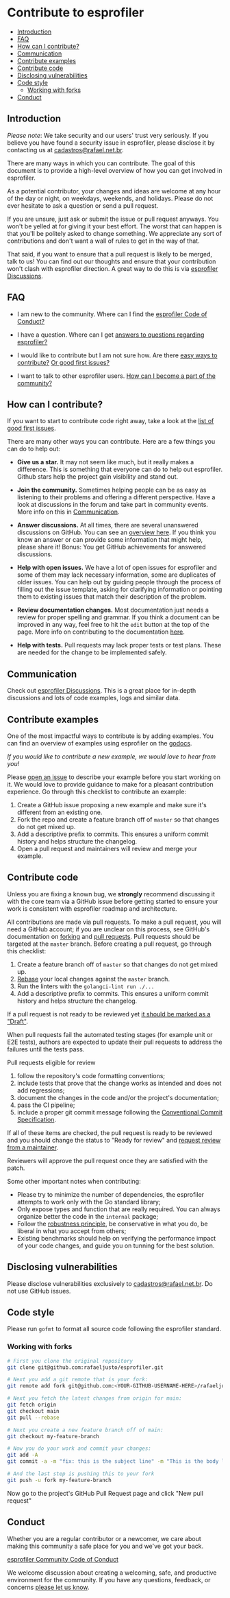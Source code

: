 # Contribute to esprofiler

- [Introduction](#introduction)
- [FAQ](#faq)
- [How can I contribute?](#how-can-i-contribute)
- [Communication](#communication)
- [Contribute examples](#contribute-examples)
- [Contribute code](#contribute-code)
- [Disclosing vulnerabilities](#disclosing-vulnerabilities)
- [Code style](#code-style)
  - [Working with forks](#working-with-forks)
- [Conduct](#conduct)

## Introduction

_Please note_: We take security and our users' trust very seriously. If you
believe you have found a security issue in esprofiler, please disclose it by
contacting us at cadastros@rafael.net.br.

There are many ways in which you can contribute. The goal of this document is to
provide a high-level overview of how you can get involved in esprofiler.

As a potential contributor, your changes and ideas are welcome at any hour of
the day or night, on weekdays, weekends, and holidays. Please do not ever
hesitate to ask a question or send a pull request.

If you are unsure, just ask or submit the issue or pull request anyways. You
won't be yelled at for giving it your best effort. The worst that can happen is
that you'll be politely asked to change something. We appreciate any sort of
contributions and don't want a wall of rules to get in the way of that.

That said, if you want to ensure that a pull request is likely to be merged,
talk to us! You can find out our thoughts and ensure that your contribution
won't clash with esprofiler direction. A great way to do this is via
[esprofiler Discussions](https://github.com/rafaeljusto/esprofiler/discussions).

## FAQ

- I am new to the community. Where can I find the
  [esprofiler Code of Conduct?](https://github.com/rafaeljusto/esprofiler/blob/main/CODE_OF_CONDUCT.md)

- I have a question. Where can I get
  [answers to questions regarding esprofiler?](#communication)

- I would like to contribute but I am not sure how. Are there
  [easy ways to contribute?](#how-can-i-contribute)
  [Or good first issues?](https://github.com/search?l=&o=desc&q=label%3A%22help+wanted%22+label%3A%22good+first+issue%22+is%3Aopen+repo%3Arafaeljusto%2Fesprofiler+&s=updated&type=Issues)

- I want to talk to other esprofiler users.
  [How can I become a part of the community?](#communication)

## How can I contribute?

If you want to start to contribute code right away, take a look at the
[list of good first issues](https://github.com/rafaeljusto/esprofiler/labels/good%20first%20issue).

There are many other ways you can contribute. Here are a few things you can do
to help out:

- **Give us a star.** It may not seem like much, but it really makes a
  difference. This is something that everyone can do to help out esprofiler.
  Github stars help the project gain visibility and stand out.

- **Join the community.** Sometimes helping people can be as easy as listening
  to their problems and offering a different perspective. Have a look at
  discussions in the forum and take part in community events. More info on this
  in [Communication](#communication).

- **Answer discussions.** At all times, there are several unanswered discussions
  on GitHub. You can see an
  [overview here](https://github.com/discussions?discussions_q=is%3Aunanswered+org%3Arafaeljusto+sort%3Aupdated-desc).
  If you think you know an answer or can provide some information that might
  help, please share it! Bonus: You get GitHub achievements for answered
  discussions.

- **Help with open issues.** We have a lot of open issues for esprofiler and
  some of them may lack necessary information, some are duplicates of older
  issues. You can help out by guiding people through the process of filling out
  the issue template, asking for clarifying information or pointing them to
  existing issues that match their description of the problem.

- **Review documentation changes.** Most documentation just needs a review for
  proper spelling and grammar. If you think a document can be improved in any
  way, feel free to hit the `edit` button at the top of the page. More info on
  contributing to the documentation [here](#contribute-documentation).

- **Help with tests.** Pull requests may lack proper tests or test plans. These
  are needed for the change to be implemented safely.

## Communication

Check out [esprofiler Discussions](https://github.com/rafaeljusto/esprofiler/discussions).
This is a great place for in-depth discussions and lots of code examples, logs
and similar data.

## Contribute examples

One of the most impactful ways to contribute is by adding examples. You can find
an overview of examples using esprofiler on the
[godocs](https://pkg.go.dev/github.com/rafaeljusto/esprofiler).

_If you would like to contribute a new example, we would love to hear from you!_

Please [open an issue](https://github.com/rafaeljusto/esprofiler/issues/new/choose) to
describe your example before you start working on it. We would love to provide
guidance to make for a pleasant contribution experience. Go through this
checklist to contribute an example:

1. Create a GitHub issue proposing a new example and make sure it's different
   from an existing one.
2. Fork the repo and create a feature branch off of `master` so that changes do
   not get mixed up.
3. Add a descriptive prefix to commits. This ensures a uniform commit history
   and helps structure the changelog.
4. Open a pull request and maintainers will review and merge your example.

## Contribute code

Unless you are fixing a known bug, we **strongly** recommend discussing it with
the core team via a GitHub issue before getting started to ensure your work is
consistent with esprofiler roadmap and architecture.

All contributions are made via pull requests. To make a pull request, you will
need a GitHub account; if you are unclear on this process, see GitHub's
documentation on [forking](https://help.github.com/articles/fork-a-repo) and
[pull requests](https://help.github.com/articles/using-pull-requests). Pull
requests should be targeted at the `master` branch. Before creating a pull
request, go through this checklist:

1. Create a feature branch off of `master` so that changes do not get mixed up.
2. [Rebase](http://git-scm.com/book/en/Git-Branching-Rebasing) your local
   changes against the `master` branch.
3. Run the linters with the `golangci-lint run ./...`
4. Add a descriptive prefix to commits. This ensures a uniform commit history
   and helps structure the changelog.

If a pull request is not ready to be reviewed yet
[it should be marked as a "Draft"](https://docs.github.com/en/github/collaborating-with-pull-requests/proposing-changes-to-your-work-with-pull-requests/changing-the-stage-of-a-pull-request).

When pull requests fail the automated testing stages (for example unit or E2E
tests), authors are expected to update their pull requests to address the
failures until the tests pass.

Pull requests eligible for review

1. follow the repository's code formatting conventions;
2. include tests that prove that the change works as intended and does not add
   regressions;
3. document the changes in the code and/or the project's documentation;
4. pass the CI pipeline;
5. include a proper git commit message following the
   [Conventional Commit Specification](https://www.conventionalcommits.org/en/v1.0.0/).

If all of these items are checked, the pull request is ready to be reviewed and
you should change the status to "Ready for review" and
[request review from a maintainer](https://docs.github.com/en/github/collaborating-with-pull-requests/proposing-changes-to-your-work-with-pull-requests/requesting-a-pull-request-review).

Reviewers will approve the pull request once they are satisfied with the patch.

Some other important notes when contributing:
* Please try to minimize the number of dependencies, the esprofiler attempts to work
  only with the Go standard library;
* Only expose types and function that are really required. You can always
  organize better the code in the `internal` package;
* Follow the [robustness principle](https://en.wikipedia.org/wiki/Robustness_principle), be
  conservative in what you do, be liberal in what you accept from others;
* Existing benchmarks should help on verifying the performance impact of your
  code changes, and guide you on tunning for the best solution.

## Disclosing vulnerabilities

Please disclose vulnerabilities exclusively to
[cadastros@rafael.net.br](mailto:cadastros@rafael.net.br). Do not use GitHub issues.

## Code style

Please run `gofmt` to format all source code following the esprofiler standard.

### Working with forks

```bash
# First you clone the original repository
git clone git@github.com:rafaeljusto/esprofiler.git

# Next you add a git remote that is your fork:
git remote add fork git@github.com:<YOUR-GITHUB-USERNAME-HERE>/rafaeljusto/esprofiler.git

# Next you fetch the latest changes from origin for main:
git fetch origin
git checkout main
git pull --rebase

# Next you create a new feature branch off of main:
git checkout my-feature-branch

# Now you do your work and commit your changes:
git add -A
git commit -a -m "fix: this is the subject line" -m "This is the body line. Closes #123"

# And the last step is pushing this to your fork
git push -u fork my-feature-branch
```

Now go to the project's GitHub Pull Request page and click "New pull request"

## Conduct

Whether you are a regular contributor or a newcomer, we care about making this
community a safe place for you and we've got your back.

[esprofiler Community Code of Conduct](https://github.com/rafaeljusto/esprofiler/blob/main/CODE_OF_CONDUCT.md)

We welcome discussion about creating a welcoming, safe, and productive
environment for the community. If you have any questions, feedback, or concerns
[please let us know](#communication).